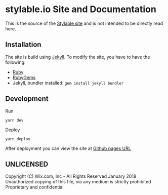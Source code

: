 # stylable.io Site and Documentation

This is the source of the [Stylable site](https://stylable.io/) and is not intended to be directly read here. 

## Installation

The site is build using [Jekyll](http://jekyllrb.com/). To modify the site, you have to have the following:

* [Ruby](https://www.ruby-lang.org/en/downloads/)
* [RubyGems](https://rubygems.org/pages/download)
* Jekyll, bundler installed: `gem install jekyll bundler`

## Development

Run 
```
yarn dev
```

Deploy

```
yarn deploy
```

After deployment you can view the site at [Github pages URL](https://wixplosives.github.io/stylable.io/)


## UNLICENSED

Copyright (C) Wix.com, Inc - All Rights Reserved January 2018  
Unauthorized copying of this file, via any medium is strictly prohibited  
Proprietary and confidential  